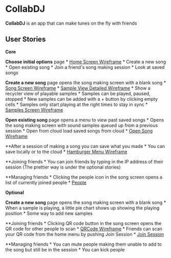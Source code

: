 # CollabDJ
**CollabDJ** is an app that can make tunes on the fly with friends

## User Stories

**Core**

**Choose initial options** page
    * <a href="https://github.com/CollabDJ/CollabDJ/blob/master/CollabDJWireframes/HomeScreen.jpg">Home Screen Wireframe</a>
    * Create a new song
    * Open existing song
    * Join a friend's song making session
    * Look at saved songs

**Create a new song** page opens the song making screen with a blank song
    * <a href="https://github.com/CollabDJ/CollabDJ/blob/master/CollabDJWireframes/SongScreen.jpg">Song Screen Wireframe</a>
    * <a href="https://github.com/CollabDJ/CollabDJ/blob/master/CollabDJWireframes/SampleViewDetailed.jpg">Sample View Detailed Wireframe</a>
    * Show a recycler view of playable samples
    * Samples can be played, paused, stopped
    * New samples can be added with a + button by clicking empty cells
    * Samples only start playing at the right times to stay in sync
    * <a href="https://github.com/CollabDJ/CollabDJ/blob/master/CollabDJWireframes/SamplesScreen.jpg">Samples Screen Wireframe</a>

**Open existing song** page opens a menu to view past saved songs
    * Opens the song making screen with sound samples queued up from a previous session
    * Open from cloud load saved songs from cloud
    * <a href="https://github.com/CollabDJ/CollabDJ/blob/master/CollabDJWireframes/OpenSong.jpg">Open Song Wireframe</a>

**After a session of making a song you can save what you made
    * You can save locally or to the cloud
    * <a href="https://github.com/CollabDJ/CollabDJ/blob/master/CollabDJWireframes/HamburgerMenu.jpg">Hamburger Menu Wireframe</a>

**Joining friends
    * You can join friends by typing in the IP address of their session (The prettier way is under the optional stories)

**Managing friends
    * Clicking the people icon in the song screen opens a list of currently joined people
    * <a href="https://github.com/CollabDJ/CollabDJ/blob/master/CollabDJWireframes/People.jpg">People</a>

**Optional**

**Create a new song** page opens the song making screen with a blank song
    * When a sample is playing, a little pie chart shows up showing the playing position
    * Some way to add new samples

**Joining friends
    * Clicking QR code button in the song screen opens the QR code for other people to scan
    * <a href="https://github.com/CollabDJ/CollabDJ/blob/master/CollabDJWireframes/QRCode.jpg">QRCode Wireframe</a>
    * Friends can scan your QR code from the home menu by pushing Join Session
    * <a href="https://github.com/CollabDJ/CollabDJ/blob/master/CollabDJWireframes/JoinSession.jpg">Join Session</a>

**Managing friends
    * You can mute people making them unable to add to the song but still be in the session
    * You can kick people
